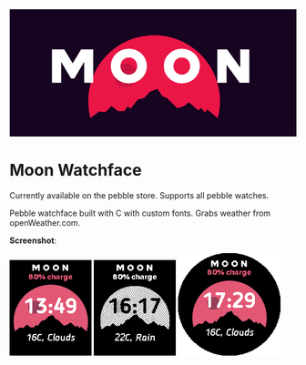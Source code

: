 ![Banner](Banner.png)

# Moon Watchface
Currently available on the pebble store.
Supports all pebble watches.

Pebble watchface built with C with custom fonts.
Grabs weather from openWeather.com.

**Screenshot**:

![Screenshot](screenshot4.png) ![Screenshot1](screenshot1.png) ![Screenshot2](screenshot3.png)


